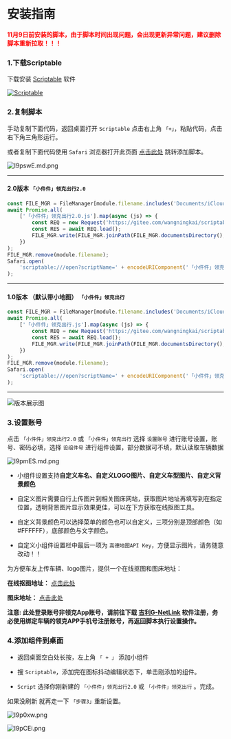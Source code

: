 
# 安装指南

**<span style="color:red">11月9日前安装的脚本，由于脚本时间出现问题，会出现更新异常问题，建议删除脚本重新拉取！！！</span>**

### 1.下载Scriptable

下载安装 [Scriptable](https://apps.apple.com/cn/app/scriptable/id1405459188) 软件

[![Scriptable](https://docs.scriptable.app/img/app-store-badge.svg)](https://apps.apple.com/cn/app/scriptable/id1405459188)


### 2.复制脚本

手动复制下面代码，返回桌面打开 `Scriptable` 点击右上角 `「+」`，粘贴代码，点击右下角三角形运行。

或者复制下面代码使用 `Safari` 浏览器打开此页面 [点击此处](scriptable:///add?scriptName=hello) 跳转添加脚本。

![I9pswE.md.png](https://s6.jpg.cm/2021/11/10/I9pswE.md.png)

---

#### 2.0版本  `「小件件」领克出行2.0` 

```js
const FILE_MGR = FileManager[module.filename.includes('Documents/iCloud~') ? 'iCloud' : 'local']();
await Promise.all(
    ['「小件件」领克出行2.0.js'].map(async (js) => {
        const REQ = new Request('https://gitee.com/wangningkai/scriptable-scripts/raw/master/lynkco/lynkco2.0.js');
        const RES = await REQ.load();
        FILE_MGR.write(FILE_MGR.joinPath(FILE_MGR.documentsDirectory(), js), RES);
    })
);
FILE_MGR.remove(module.filename);
Safari.open(
    'scriptable:///open?scriptName=' + encodeURIComponent('「小件件」领克出行2.0')
);
```

--- 

####  1.0版本 （默认带小地图）  `「小件件」领克出行` 

```js
const FILE_MGR = FileManager[module.filename.includes('Documents/iCloud~') ? 'iCloud' : 'local']();
await Promise.all(
    ['「小件件」领克出行.js'].map(async (js) => {
        const REQ = new Request('https://gitee.com/wangningkai/scriptable-scripts/raw/master/lynkco.js');
        const RES = await REQ.load();
        FILE_MGR.write(FILE_MGR.joinPath(FILE_MGR.documentsDirectory(), js), RES);
    })
);
FILE_MGR.remove(module.filename);
Safari.open(
    'scriptable:///open?scriptName=' + encodeURIComponent('「小件件」领克出行')
);
```

---

![版本展示图](https://s6.jpg.cm/2021/11/17/Ixok5E.png)


### 3.设置账号

点击 `「小件件」领克出行2.0` 或 `「小件件」领克出行`  选择 `设置账号` 进行账号设置，账号、密码必填，选择 `设组件号` 进行组件设置，部分数据可不填，默认读取车辆数据


![I9pmES.md.png](https://s6.jpg.cm/2021/11/10/I9pmES.png)


- 小组件设置支持**自定义车名、自定义LOGO图片、自定义车型图片、自定义背景颜色**

- 自定义图片需要自行上传图片到相关图床网站，获取图片地址再填写到在指定位置，透明背景图片显示效果更佳，可以在下方获取在线抠图工具。

- 自定义背景颜色可以选择菜单的颜色也可以自定义，三项分别是顶部颜色（如#FFFFFF），底部颜色与文字颜色。


- 自定义小组件设置栏中最后一项为 `高德地图API Key`，方便显示图片，请务随意改动！！


为方便车友上传车辆、logo图片，提供一个在线抠图和图床地址：

**在线抠图地址：** [点击此处](https://www.remove.bg/zh) 

**图床地址：** [点击此处](https://imgtu.com)


**注意: 此处登录账号非领克App账号，请前往下载 [吉利G-NetLink](https://apps.apple.com/cn/app/scriptable/id1222208349) 软件注册，务必使用绑定车辆的领克APP手机号注册账号，再返回脚本执行设置操作。**



### 4.添加组件到桌面

- 返回桌面空白处长按，左上角 `「 + 」` 添加小组件 

- 搜 `Scriptable`，添加完在图标抖动编辑状态下，单击刚添加的组件。

- `Script` 选择你刚新建的 `「小件件」领克出行2.0` 或 `「小件件」领克出行` 。完成。

如果没刷新 就再走一下 `「步骤3」`重新设置。

![I9p0xw.png](https://s6.jpg.cm/2021/11/10/I9p0xw.png)


![I9pCEi.png](https://s6.jpg.cm/2021/11/10/I9pCEi.png)
